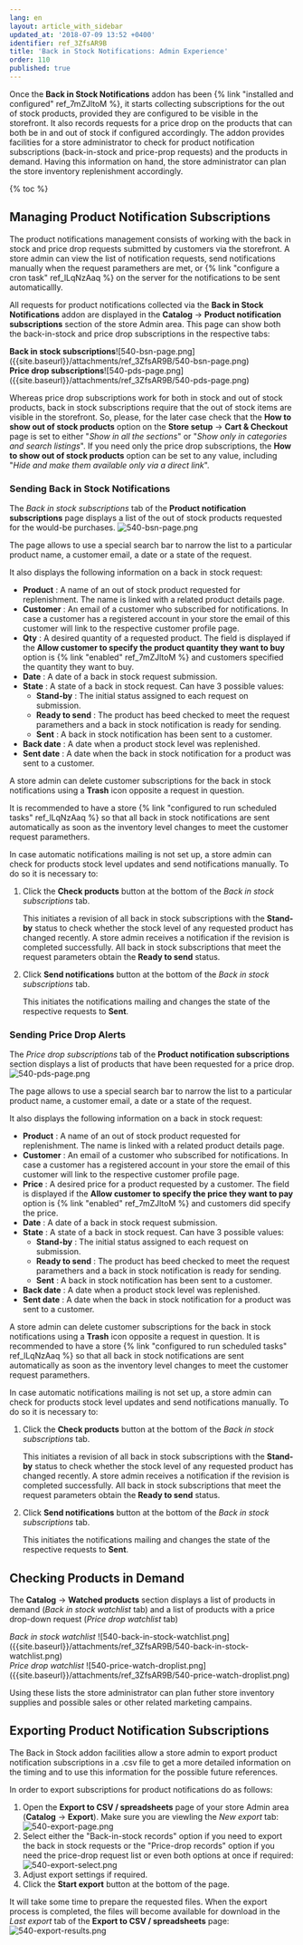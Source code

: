 ```yaml
---
lang: en
layout: article_with_sidebar
updated_at: '2018-07-09 13:52 +0400'
identifier: ref_3ZfsAR9B
title: 'Back in Stock Notifications: Admin Experience'
order: 110
published: true
---
```

Once the **Back in Stock Notifications** addon has been {% link "installed and configured" ref_7mZJltoM %}, it starts collecting subscriptions for the out of stock products, provided they are configured to be visible in the storefront. It also records requests for a price drop on the products that can both be in and out of stock if configured accordingly. The addon provides facilities for a store administrator to check for product notification subscriptions (back-in-stock and price-prop requests) and the products in demand. Having this information on hand, the store administrator can plan the store inventory replenishment accordingly.

{% toc %}

## Managing Product Notification Subscriptions

The product notifications management consists of working with the back in stock and price drop requests submitted by customers via the storefront. A store admin can view the list of notification requests, send notifications manually when the request paramethers are met, or {% link "configure a cron task" ref_lLqNzAaq %} on the server for the notifications to be sent automaticallly. 

All requests for product notifications collected via the **Back in Stock Notifications** addon are displayed in the **Catalog** -> **Product notification subscriptions** section of the store Admin area. This page can show both the back-in-stock and price drop subscriptions in the respective tabs:

<div class="ui stackable two column grid">
  <div class="column" markdown="span"><b>Back in stock subscriptions</b>![540-bsn-page.png]({{site.baseurl}}/attachments/ref_3ZfsAR9B/540-bsn-page.png)</div>
  <div class="column" markdown="span"><b>Price drop subscriptions</b>![540-pds-page.png]({{site.baseurl}}/attachments/ref_3ZfsAR9B/540-pds-page.png)</div>
</div>

Whereas price drop subscriptions work for both in stock and out of stock products, back in stock subscriptions require that the out of stock items are visible in the storefront. So, please, for the later case check that the **How to show out of stock products** option on the **Store setup** -> **Cart & Checkout** page is set to either "_Show in all the sections_" or "_Show only in categories and search listings_". If you need only the price drop subscriptions, the **How to show out of stock products** option can be set to any value, including "_Hide and make them available only via a direct link_".

### Sending Back in Stock Notifications

The _Back in stock subscriptions_ tab of the **Product notification subscriptions** page displays a list of the out of stock products requested for the would-be purchases.
![540-bsn-page.png]({{site.baseurl}}/attachments/ref_3ZfsAR9B/540-bsn-page.png)

The page allows to use a special search bar to narrow the list to a particular product name, a customer email, a date or a state of the request.

It also displays the following information on a back in stock request:
*  **Product** : A name of an out of stock product requested for replenishment. The name is linked with a related product details page.
*  **Customer** : An email of a customer who subscribed for notifications. 
   In case a customer has a registered account in your store the email of this customer will link to the respective customer profile page.
*  **Qty** : A desired quantity of a requested product. The field is displayed if the **Allow customer to specify the product quantity they want to buy** option is {% link "enabled" ref_7mZJltoM %} and customers specified the quantity they want to buy.
*  **Date** : A date of a back in stock request submission.
*  **State** : A state of a back in stock request. Can have 3 possible values:
   * **Stand-by** : The initial status assigned to each request on submission.
   * **Ready to send** : The product has beed checked to meet the request paramethers and a back in stock notification is ready for sending.
   * **Sent** : A back in stock notification has been sent to a customer.
*  **Back date** : A date when a product stock level was replenished.
*  **Sent date** : A date when the back in stock notification for a product was sent to a customer.

A store admin can delete customer subscriptions for the back in stock notifications using a **Trash** icon opposite a request in question. 

It is recommended to have a store {% link "configured to run scheduled tasks" ref_lLqNzAaq %} so that all back in stock notifications are sent automatically as soon as the inventory level changes to meet the customer request paramethers.

In case automatic notifications mailing is not set up, a store admin can check for products stock level updates and send notifications manually. To do so it is necessary to:
1. Click the **Check products** button at the bottom of the _Back in stock subscriptions_ tab.
   
   This initiates a revision of all back in stock subscriptions with the **Stand-by** status to check whether the stock level of any requested product has changed recently. A store admin receives a notification if the revision is completed successfully. All back in stock subscriptions that meet the request parameters obtain the **Ready to send** status.

2. Click **Send notifications** button at the bottom of the _Back in stock subscriptions_ tab.
   
   This initiates the notifications mailing and changes the state of the respective requests to **Sent**. 

### Sending Price Drop Alerts

The _Price drop subscriptions_ tab of the **Product notification subscriptions** section displays a list of products that have been requested for a price drop.
![540-pds-page.png]({{site.baseurl}}/attachments/ref_3ZfsAR9B/540-pds-page.png)

The page allows to use a special search bar to narrow the list to a particular product name, a customer email, a date or a state of the request.

It also displays the following information on a back in stock request:
*  **Product** : A name of an out of stock product requested for replenishment. The name is linked with a related product details page.
*  **Customer** : An email of a customer who subscribed for notifications. 
   In case a customer has a registered account in your store the email of this customer will link to the respective customer profile page.
*  **Price** : A desired price for a product requested by a customer. The field is displayed if the **Allow customer to specify the price they want to pay** option is {% link "enabled" ref_7mZJltoM %} and customers did specify the price.
*  **Date** : A date of a back in stock request submission.
*  **State** : A state of a back in stock request. Can have 3 possible values:
   * **Stand-by** : The initial status assigned to each request on submission.
   * **Ready to send** : The product has beed checked to meet the request paramethers and a back in stock notification is ready for sending.
   * **Sent** : A back in stock notification has been sent to a customer.
*  **Back date** : A date when a product stock level was replenished.
*  **Sent date** : A date when the back in stock notification for a product was sent to a customer.

A store admin can delete customer subscriptions for the back in stock notifications using a **Trash** icon opposite a request in question. 
It is recommended to have a store {% link "configured to run scheduled tasks" ref_lLqNzAaq %} so that all back in stock notifications are sent automatically as soon as the inventory level changes to meet the customer request paramethers.

In case automatic notifications mailing is not set up, a store admin can check for products stock level updates and send notifications manually. To do so it is necessary to:
1. Click the **Check products** button at the bottom of the _Back in stock subscriptions_ tab.
   
   This initiates a revision of all back in stock subscriptions with the **Stand-by** status to check whether the stock level of any requested product has changed recently. A store admin receives a notification if the revision is completed successfully. All back in stock subscriptions that meet the request parameters obtain the **Ready to send** status.

2. Click **Send notifications** button at the bottom of the _Back in stock subscriptions_ tab.
   
   This initiates the notifications mailing and changes the state of the respective requests to **Sent**. 

## Checking Products in Demand

The **Catalog** -> **Watched products** section displays a list of products in demand (_Back in stock watchlist_ tab) and a list of products with a price drop-down request (_Price drop watchlist_ tab)

<div class="ui stackable two column grid">
  <div class="column" markdown="span"><i>Back in stock watchlist </i>![540-back-in-stock-watchlist.png]({{site.baseurl}}/attachments/ref_3ZfsAR9B/540-back-in-stock-watchlist.png)</div>
  <div class="column" markdown="span"><i>Price drop watchlist </i>![540-price-watch-droplist.png]({{site.baseurl}}/attachments/ref_3ZfsAR9B/540-price-watch-droplist.png)</div>
</div>

Using these lists the store administrator can plan futher store inventory supplies and possible sales or other related marketing campains.

## Exporting Product Notification Subscriptions

The Back in Stock addon facilities allow a store admin to export product notification subscriptions in a .csv file to get a more detailed information on the timing and to use this information for the possible future references.

In order to export subscriptions for product notifications do as follows:
1. Open the **Export to CSV / spreadsheets** page of your store Admin area (**Catalog** -> **Export**). Make sure you are viewling the _New export_ tab:
   ![540-export-page.png]({{site.baseurl}}/attachments/ref_3ZfsAR9B/540-export-page.png)
2. Select either the "Back-in-stock records" option if you need to export the back in stock requests or the "Price-drop records" option if you need the price-drop request list or even both options at once if required:
   ![540-export-select.png]({{site.baseurl}}/attachments/ref_3ZfsAR9B/540-export-select.png)
3. Adjust export settings if required.
4. Click the **Start export** button at the bottom of the page.

It will take some time to prepare the requested files. When the export process is completed, the files will become available for download in the _Last export_ tab of the **Export to CSV / spreadsheets** page:
![540-export-results.png]({{site.baseurl}}/attachments/ref_3ZfsAR9B/540-export-results.png)

